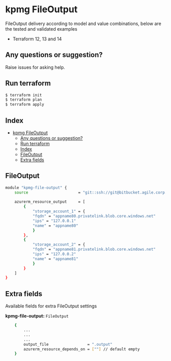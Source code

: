 # kpmg FileOutput

FileOutput delivery according to model and value combinations, below are the tested and validated examples

  - Terraform 12, 13 and 14

## Any questions or suggestion?

Raise issues for asking help.

## Run terraform

```bash
$ terraform init
$ terraform plan
$ terraform apply
```

## Index

- [kpmg FileOutput](#kpmg-fileoutput)
  - [Any questions or suggestion?](#any-questions-or-suggestion)
  - [Run terraform](#run-terraform)
  - [Index](#index)
  - [FileOutput](#fileoutput)
  - [Extra fields](#extra-fields)

## FileOutput<a name="file-output"></a>
```bash
module "kpmg-file-output" {
    source                      = "git::ssh://git@bitbucket.agile.corp.kpmg.pt:7999/ickpmg/terraform-file-output.git"
    
    azurerm_resource_output     = [
        {
            "storage_account_1" = {
            "fqdn" = "appname80.privatelink.blob.core.windows.net"
            "ips" = "127.0.0.1"
            "name" = "appname80"
            }
        },
        {
            "storage_account_2" = {
            "fqdn" = "appname81.privatelink.blob.core.windows.net"
            "ips" = "127.0.0.2"
            "name" = "appname81"
            }
        }
    ]
}
```

## Extra fields<a name="extra-fields"></a>
Available fields for extra FileOutput settings

**kpmg-file-output:** `FileOutput`
```bash
    {
        ...
        ...
        ...
        output_file                 = ".output"
        azurerm_resource_depends_on = [""] // default empty
    }
```